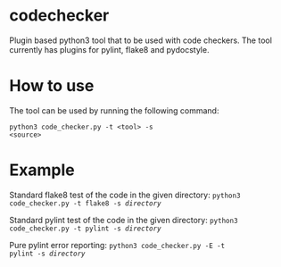 # codechecker
Plugin based python3 tool that to be used with code checkers. The tool currently has plugins for pylint, flake8 and
pydocstyle.

# How to use
The tool can be used by running the following command:

<code>python3 code_checker.py -t &lt;tool&gt; -s &lt;source&gt;</code>

# Example

Standard flake8 test of the code in the given directory:
<code>python3 code_checker.py -t flake8 -s <i>directory</i></code>

Standard pylint test of the code in the given directory:
<code>python3 code_checker.py -t pylint -s <i>directory</i></code>

Pure pylint error reporting:
<code>python3 code_checker.py -E -t pylint -s <i>directory</i></code>

